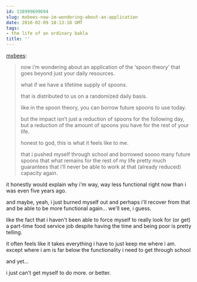 ```yaml
---
id: 138999699694
slug: mxbees-now-im-wondering-about-an-application
date: 2016-02-09 18:13:18 GMT
tags:
- the life of an ordinary bakla
title: ''
---
```

<p><a class="tumblr_blog" href="http://mxbees.tumblr.com/post/138998075264">mxbees</a>:</p>
<blockquote>
<p>now i’m wondering about an application of the ‘spoon theory’ that goes beyond just your daily resources.</p>

<p>what if we have a lifetime supply of spoons.</p>

<p>that is distributed to us on a randomized daily basis.</p>

<p>like in the spoon theory, you can borrow future spoons to use today.</p>

<p>but the impact isn’t just a reduction of spoons for the following day, but a reduction of the amount of spoons you have for the rest of your life.</p>

<p>honest to god, this is what it feels like to me.</p>

<p>that i pushed myself through school and borrowed soooo many future spoons that what remains for the rest of my life pretty much guarantees that i’ll never be able to work at that (already reduced) capacity again.</p>
</blockquote>

it honestly would explain why i'm way, way less functional right now than i was even five years ago. 

and maybe, yeah, i just burned myself out and perhaps i'll recover from that and be able to be more functional again... we'll see, i guess.

like the fact that i haven't been able to force myself to really look for (or get) a part-time food service job despite having the time and being poor is pretty telling.

it often feels like it takes everything i have to just keep me where i am. except where i am is far below the functionality i need to get through school

and yet...

i just can't get myself to do more. or better.